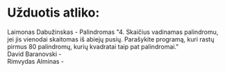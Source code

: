 # Užduotis atliko:  
Laimonas Dabužinskas - Palindromas "4.	Skaičius vadinamas palindromu, jei jis vienodai skaitomas iš abiejų pusių. Parašykite programą, kuri rastų pirmus 80 palindromų, kurių kvadratai taip pat palindromai."  
David Baranovski -  
Rimvydas Alminas -  
